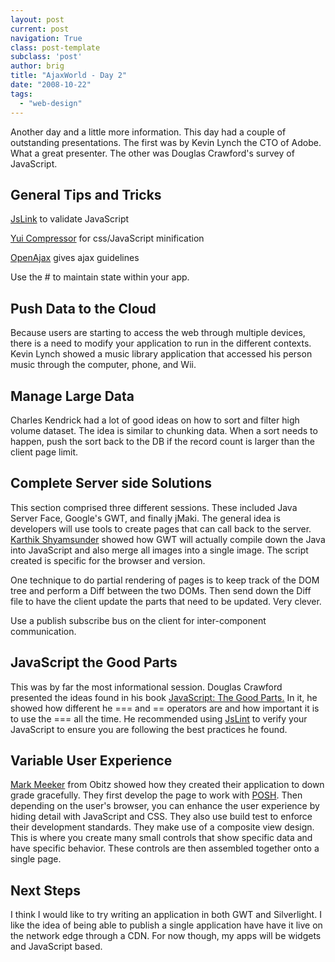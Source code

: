```yaml
---
layout: post
current: post
navigation: True
class: post-template
subclass: 'post'
author: brig
title: "AjaxWorld - Day 2"
date: "2008-10-22"
tags: 
  - "web-design"
---
```


Another day and a little more information. This day had a couple of outstanding presentations. The first was by Kevin Lynch the CTO of Adobe. What a great presenter. The other was Douglas Crawford's survey of JavaScript.

## General Tips and Tricks

[JsLink](http://www.jslint.com/) to validate JavaScript

[Yui Compressor](http://developer.yahoo.com/yui/compressor/) for css/JavaScript minification

[OpenAjax](http://www.openajax.org/index.php) gives ajax guidelines

Use the # to maintain state within your app.

## Push Data to the Cloud

Because users are starting to access the web through multiple devices, there is a need to modify your application to run in the different contexts. Kevin Lynch showed a music library application that accessed his person music through the computer, phone, and Wii.

## Manage Large Data

Charles Kendrick had a lot of good ideas on how to sort and filter high volume dataset. The idea is similar to chunking data. When a sort needs to happen, push the sort back to the DB if the record count is larger than the client page limit.

## Complete Server side Solutions

This section comprised three different sessions. These included Java Server Face, Google's GWT, and finally jMaki. The general idea is developers will use tools to create pages that can call back to the server. [Karthik Shyamsunder](http://www.nofluffjuststuff.com/conference/speaker/karthik_shyamsunder.html) showed how GWT will actually compile down the Java into JavaScript and also merge all images into a single image. The script created is specific for the browser and version.

One technique to do partial rendering of pages is to keep track of the DOM tree and perform a Diff between the two DOMs. Then send down the Diff file to have the client update the parts that need to be updated. Very clever.

Use a publish subscribe bus on the client for inter-component communication.

## JavaScript the Good Parts

This was by far the most informational session. Douglas Crawford presented the ideas found in his book [JavaScript: The Good Parts.](http://oreilly.com/catalog/9780596517748/) In it, he showed how different he === and == operators are and how important it is to use the === all the time. He recommended using [JsLint](http://www.jslint.com/) to verify your JavaScript to ensure you are following the best practices he found.

## Variable User Experience

[Mark Meeker](http://markmeeker.com/events/ajaxworld2008) from Obitz showed how they created their application to down grade gracefully. They first develop the page to work with [POSH](http://en.wikipedia.org/wiki/Plain_Old_Semantic_HTML). Then depending on the user's browser, you can enhance the user experience by hiding detail with JavaScript and CSS. They also use build test to enforce their development standards. They make use of a composite view design. This is where you create many small controls that show specific data and have specific behavior. These controls are then assembled together onto a single page.

## Next Steps

I think I would like to try writing an application in both GWT and Silverlight. I like the idea of being able to publish a single application have have it live on the network edge through a CDN. For now though, my apps will be widgets and JavaScript based.
